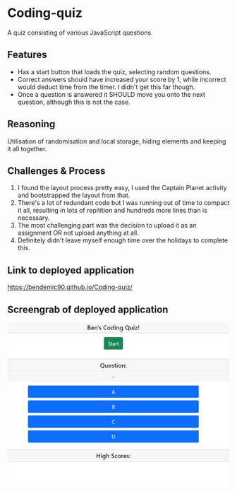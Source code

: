 # Coding-quiz
A quiz consisting of various JavaScript questions.

## Features
* Has a start button that loads the quiz, selecting random questions.
* Correct answers should have increased your score by 1, while incorrect would deduct time from the timer. I didn't get this far though.
* Once a question is answered it SHOULD move you onto the next question, although this is not the case.


## Reasoning
Utilisation of randomisation and local storage, hiding elements and keeping it all together.

## Challenges & Process
1. I found the layout process pretty easy, I used the Captain Planet activity and bootstrapped the layout from that.
2. There's a lot of redundant code but I was running out of time to compact it all, resulting in lots of repitition and hundreds more lines than is necessary.
3. The most challenging part was the decision to upload it as an assignment OR not upload anything at all.
4. Definitely didn't leave myself enough time over the holidays to complete this.

## Link to deployed application
https://bendemic90.github.io/Coding-quiz/

## Screengrab of deployed application
![index.html](https://github.com/bendemic90/Coding-quiz/blob/main/assets/grab.png)
